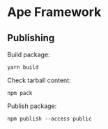 # Ape Framework

## Publishing

Build package:

```
yarn build
```

Check tarball content:

```
npm pack
```

Publish package:

```
npm publish --access public
```
